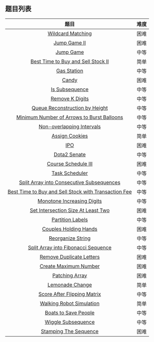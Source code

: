 ## 题目列表  
| 题目 | 难度 |  
|:---:|:---:|  
| [Wildcard Matching](wildcard-matching/question.md) | 困难 |   
| [Jump Game II](jump-game-ii/question.md) | 困难 |   
| [Jump Game](jump-game/question.md) | 中等 |   
| [Best Time to Buy and Sell Stock II](best-time-to-buy-and-sell-stock-ii/question.md) | 简单 |   
| [Gas Station](gas-station/question.md) | 中等 |   
| [Candy](candy/question.md) | 困难 |   
| [Is Subsequence](is-subsequence/question.md) | 中等 |   
| [Remove K Digits](remove-k-digits/question.md) | 中等 |   
| [Queue Reconstruction by Height](queue-reconstruction-by-height/question.md) | 中等 |   
| [Minimum Number of Arrows to Burst Balloons](minimum-number-of-arrows-to-burst-balloons/question.md) | 中等 |   
| [Non-overlapping Intervals](non-overlapping-intervals/question.md) | 中等 |   
| [Assign Cookies](assign-cookies/question.md) | 简单 |   
| [IPO](ipo/question.md) | 困难 |   
| [Dota2 Senate](dota2-senate/question.md) | 中等 |   
| [Course Schedule III](course-schedule-iii/question.md) | 困难 |   
| [Task Scheduler](task-scheduler/question.md) | 中等 |   
| [Split Array into Consecutive Subsequences](split-array-into-consecutive-subsequences/question.md) | 中等 |   
| [Best Time to Buy and Sell Stock with Transaction Fee](best-time-to-buy-and-sell-stock-with-transaction-fee/question.md) | 中等 |   
| [Monotone Increasing Digits](monotone-increasing-digits/question.md) | 中等 |   
| [Set Intersection Size At Least Two](set-intersection-size-at-least-two/question.md) | 困难 |   
| [Partition Labels](partition-labels/question.md) | 中等 |   
| [Couples Holding Hands](couples-holding-hands/question.md) | 困难 |   
| [Reorganize String](reorganize-string/question.md) | 中等 |   
| [Split Array into Fibonacci Sequence](split-array-into-fibonacci-sequence/question.md) | 中等 |   
| [Remove Duplicate Letters](remove-duplicate-letters/question.md) | 困难 |   
| [Create Maximum Number](create-maximum-number/question.md) | 困难 |   
| [Patching Array](patching-array/question.md) | 困难 |   
| [Lemonade Change](lemonade-change/question.md) | 简单 |   
| [Score After Flipping Matrix](score-after-flipping-matrix/question.md) | 中等 |   
| [Walking Robot Simulation](walking-robot-simulation/question.md) | 简单 |   
| [Boats to Save People](boats-to-save-people/question.md) | 中等 |   
| [Wiggle Subsequence](wiggle-subsequence/question.md) | 中等 |   
| [Stamping The Sequence](stamping-the-sequence/question.md) | 困难 |   
